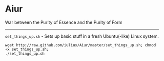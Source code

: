 Aiur
====

War between the Purity of Essence and the Purity of Form

---

`set_things_up.sh` - Sets up basic stuff in a fresh Ubuntu(-like) Linux system.

    wget http://raw.github.com/iuliux/Aiur/master/set_things_up.sh; chmod +x set_things_up.sh;
    ./set_things_up.sh
